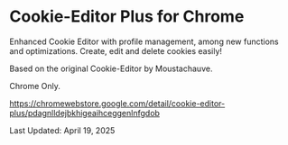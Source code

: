 # Cookie-Editor Plus for Chrome

Enhanced Cookie Editor with profile management, among new functions and optimizations. Create, edit and delete cookies easily!

Based on the original Cookie-Editor by Moustachauve. 

Chrome Only.

https://chromewebstore.google.com/detail/cookie-editor-plus/pdagnlldejbkhigeaihceggenlnfgdob

Last Updated: April 19, 2025